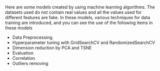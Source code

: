 Here are some models created by using machine learning algorithms. The datasets used do not contain real values and all the values used for different features are fake. In these models, various techniques for data training are introduced, and you can see the use of the following items in these models
- Data Preprocessing.
- Hyperparameter tuning with GridSearchCV and RandomizedSearchCV
- Dimension reduction by PCA and TSNE
- Evaluation
- Correlation
- Outliers removing
